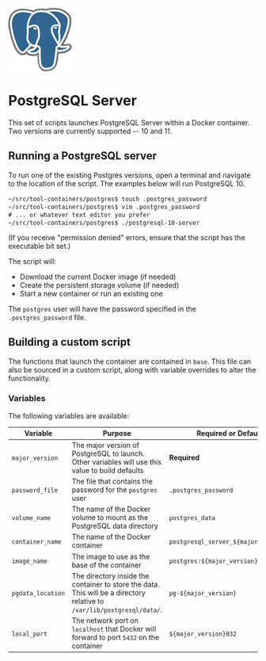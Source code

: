 ![PostgreSQL logo](elephant128.png)

# PostgreSQL Server

This set of scripts launches PostgreSQL Server within a Docker container. Two versions are currently supported -- 10
and 11.

## Running a PostgreSQL server

To run one of the existing Postgres versions, open a terminal and navigate to the location of the script. The examples
below will run PostgreSQL 10.

```
~/src/tool-containers/postgres$ touch .postgres_password
~/src/tool-containers/postgres$ vim .postgres_password
# ... or whatever text editor you prefer
~/src/tool-containers/postgres$ ./postgresql-10-server
```

(If you receive "permission denied" errors, ensure that the script has the executable bit set.)

The script will:

- Download the current Docker image (if needed)
- Create the persistent storage volume (if needed)
- Start a new container or run an existing one

The `postgres` user will have the password specified in the `.postgres_password` file.

## Building a custom script

The functions that launch the container are contained in `base`. This file can also be sourced in a custom script, along
with variable overrides to alter the functionality.

### Variables

The following variables are available:

| Variable          | Purpose                                                                                                                 | Required or Default                  |
| ----------------- | ----------------------------------------------------------------------------------------------------------------------- | ------------------------------------ |
| `major_version`   | The major version of PostgreSQL to launch. Other variables will use this value to build defaults                        | **Required**                         |
| `password_file`   | The file that contains the password for the `postgres` user                                                             | `.postgres_password`                 |
| `volume_name`     | The name of the Docker volume to mount as the PostgreSQL data directory                                                 | `postgres_data`                      |
| `container_name`  | The name of the Docker container                                                                                        | `postgresql_server_${major_version}` |
| `image_name`      | The image to use as the base of the container                                                                           | `postgres:${major_version}-alpine`   |
| `pgdata_location` | The directory inside the container to store the data. This will be a directory relative to `/var/lib/postgresql/data/`. | `pg-${major_version}`                |
| `local_port`      | The network port on `localhost` that Docker will forward to port `5432` on the container                                | `${major_version}032`                |
